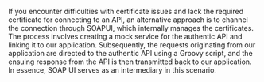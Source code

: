 If you encounter difficulties with certificate issues and lack the required certificate for connecting to an API, an alternative approach is to channel the connection through SOAPUI, which internally manages the certificates. The process involves creating a mock service for the authentic API and linking it to our application. Subsequently, the requests originating from our application are directed to the authentic API using a Groovy script, and the ensuing response from the API is then transmitted back to our application. In essence, SOAP UI serves as an intermediary in this scenario.
